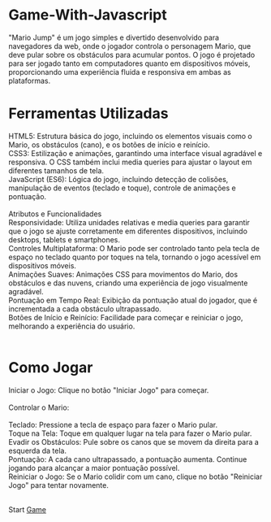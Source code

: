 # Game-With-Javascript
 "Mario Jump" é um jogo simples e divertido desenvolvido para navegadores da web, onde o jogador controla o personagem Mario, que deve pular sobre os obstáculos para acumular pontos. O jogo é projetado para ser jogado tanto em computadores quanto em dispositivos móveis, proporcionando uma experiência fluida e responsiva em ambas as plataformas.

# Ferramentas Utilizadas
HTML5: Estrutura básica do jogo, incluindo os elementos visuais como o Mario, os obstáculos (cano), e os botões de início e reinício.<br>
CSS3: Estilização e animações, garantindo uma interface visual agradável e responsiva. O CSS também inclui media queries para ajustar o layout em diferentes tamanhos de tela.<br>
JavaScript (ES6): Lógica do jogo, incluindo detecção de colisões, manipulação de eventos (teclado e toque), controle de animações e pontuação.<br><br>
Atributos e Funcionalidades<br>
Responsividade: Utiliza unidades relativas e media queries para garantir que o jogo se ajuste corretamente em diferentes dispositivos, incluindo desktops, tablets e smartphones.<br>
Controles Multiplataforma: O Mario pode ser controlado tanto pela tecla de espaço no teclado quanto por toques na tela, tornando o jogo acessível em dispositivos móveis.<br>
Animações Suaves: Animações CSS para movimentos do Mario, dos obstáculos e das nuvens, criando uma experiência de jogo visualmente agradável.<br>
Pontuação em Tempo Real: Exibição da pontuação atual do jogador, que é incrementada a cada obstáculo ultrapassado.<br>
Botões de Início e Reinício: Facilidade para começar e reiniciar o jogo, melhorando a experiência do usuário.<br><br>
# Como Jogar<br>
Iniciar o Jogo: Clique no botão "Iniciar Jogo" para começar.<br><br>
Controlar o Mario:<br><br>
Teclado: Pressione a tecla de espaço para fazer o Mario pular.<br>
Toque na Tela: Toque em qualquer lugar na tela para fazer o Mario pular.<br>
Evadir os Obstáculos: Pule sobre os canos que se movem da direita para a esquerda da tela.<br>
Pontuação: A cada cano ultrapassado, a pontuação aumenta. Continue jogando para alcançar a maior pontuação possível.<br>
Reiniciar o Jogo: Se o Mario colidir com um cano, clique no botão "Reiniciar Jogo" para tentar novamente. <br> <br>

<p>Start <a href=""https://robson14br.github.io/Game-With-Javascript/">Game</a></p>
